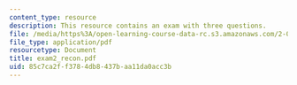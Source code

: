 ```yaml
---
content_type: resource
description: This resource contains an exam with three questions.
file: /media/https%3A/open-learning-course-data-rc.s3.amazonaws.com/2-003j-dynamics-and-control-i-spring-2007/85c7ca2ff3784db8437baa11da0acc3b_exam2_recon.pdf
file_type: application/pdf
resourcetype: Document
title: exam2_recon.pdf
uid: 85c7ca2f-f378-4db8-437b-aa11da0acc3b
---
```

